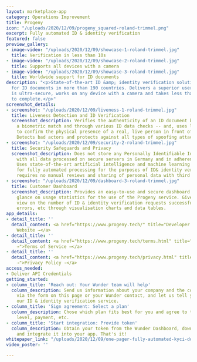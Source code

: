 ```yaml
---
layout: marketplace-app
category: Operations Improvement
title: Progeny
icon: "/uploads/2020/12/09/progeny_squared-roland-trimmel.png"
excerpt: Fully automated ID & identity verification
featured: false
preview_gallery:
- image-video: "/uploads/2020/12/09/showcase-1-roland-trimmel.jpg"
  title: Verification in less than 10s
- image-video: "/uploads/2020/12/09/showcase-2-roland-trimmel.jpg"
  title: Supports all devices with a camera
- image-video: "/uploads/2020/12/09/showcase-3-roland-trimmel.jpg"
  title: Worldwide support for ID documents
description: "<p>State-of-the-art ID &amp; identity verification solution with support
  for ID documents in more than 190 countries. Delivers a superior user experience,
  is ultra-secure, works on any device with a camera and takes less than 10 seconds
  to complete.</p>"
screenshot_details:
- screenshot: "/uploads/2020/12/09/liveness-1-roland-trimmel.jpg"
  title: Liveness Detection and ID Verification
  screenshot_description: Verifies the authenticity of an ID document by performing
    a biometric match and through various ID data checks -- and, uses liveness detection
    to confirm the physical presence of a real, live person in front of the camera.
    Detects bad actors and protects against all types of spoofing attacks.
- screenshot: "/uploads/2020/12/09/security-2-roland-trimmel.jpg"
  title: Security Safeguards and Privacy
  screenshot_description: Does not store any Personally Identifiable Information (PII),
    with all data processed on secure servers in Germany and in adherence with GDPR.
    Uses state-of-the-art artificial intelligence and machine learning technology
    for fully automated processing for the purposes of ID& identity verification --
    requires no manual reviews and sharing of personal data with third parties.
- screenshot: "/uploads/2020/12/09/dashboard-3-roland-trimmel.jpg"
  title: Customer Dashboard
  screenshot_description: Provides an easy-to-use and secure dashboard for a quick
    glance on usage statistics for the use of the Progeny service. Gives a detailed
    view on the number of ID & identity verification requests successfully processed,
    errors, etc through visualisation charts and data tables.
app_details:
- detail_title: ''
  detail_content: <a href="https://www.progeny.tech/" title="Developer Website →">Developer
    Website →</a>
- detail_title: ''
  detail_content: <a href="https://www.progeny.tech/terms.html" title="Terms of Service
    →">Terms of Service →</a>
- detail_title: ''
  detail_content: <a href="https://www.progeny.tech/privacy.html" title="Privacy Policy
    →">Privacy Policy →</a>
access_needed:
- Deliver API Credentials
getting_started:
- column_title: 'Reach out: Your Wunder team will help'
  column_description: Send us information about your company and the contact person
    via the form on this page or your Wunder contact, and let us tell you more about
    our ID & identity verification service.
- column_title: 'Sign agreement: Select a plan'
  column_description: Chose which plan fits best for you and agree to the terms, service
    level, payment, etc.
- column_title: 'Start integration: Provide token'
  column_description: Obtain your token from the Wunder Dashboard, download the SDK
    and integrate it into your app. That's it!
whitepaper_link: "/uploads/2020/12/09/one-pager-fully-automated-kyci-docx-roland-trimmel.pdf"
video_poster: ''

---
```

